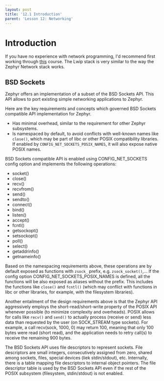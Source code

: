 ```yaml
---
layout: post
title: '12.1 Introduction'
parent: 'Lesson 12: Networking'
---
```


# Introduction

If you have no experience with network programming, I'd recommend first working through [this](https://www.youtube.com/playlist?list=PLfIJKC1ud8ggZKVtytWAlOS63vifF5iJC) course. The Lwip stack is very similar to the way the Zephyr Network stack works.

## BSD Sockets

Zephyr offers an implementation of a subset of the BSD Sockets API. This API allows to port existing simple networking applications to Zephyr.

Here are the key requirements and concepts which governed BSD Sockets compatible API implementation for Zephyr.

- Has minimal overhead, similar to the requirement for other Zephyr subsystems.
- Is namespaced by default, to avoid conflicts with well-known names like `close()`, which may be part of libc or other POSIX compatibility libraries. If enabled by `CONFIG_NET_SOCKETS_POSIX_NAMES`, it will also expose native POSIX names. 

BSD Sockets compatible API is enabled using CONFIG_NET_SOCKETS config option and implements the following operations:
- socket()
- close()
- recv()
- recvfrom()
- send()
- sendto()
- connect()
- bind()
- listen()
- accept()
- fcntl()
- getsockopt()
- setsockopt()
- poll()
- select()
- getaddrinfo()
- getnameinfo()

Based on the namespacing requirements above, these operations are by default exposed as functions with `zsock_` prefix, e.g. `zsock_socket()`,... If the config option CONFIG_NET_SOCKETS_POSIX_NAMES is defined, all the functions will be also exposed as aliases without the prefix. This includes the functions like `close()` and `fcntl()` (which may conflict with functions in libc or other libraries, for example, with the filesystem libraries).

Another entailment of the design requirements above is that the Zephyr API aggressively employs the short-read/short-write property of the POSIX API whenever possible (to minimize complexity and overheads). POSIX allows for calls like `recv()` and `send()` to actually process (receive or send) less data than requested by the user (on SOCK_STREAM type sockets). For example, a call recv(sock, 1000, 0) may return 100, meaning that only 100 bytes were read (short read), and the application needs to retry call(s) to receive the remaining 900 bytes.

The BSD Sockets API uses file descriptors to represent sockets. File descriptors are small integers, consecutively assigned from zero, shared among sockets, files, special devices (liek stdin/stdout), etc. Internally, there is a table mapping file descriptors to internal object pointers. The file descriptor table is used by the BSD Sockets API even if the rest of the POSIX subsystem (filesystem, stdin/stdout) is not enabled. 


